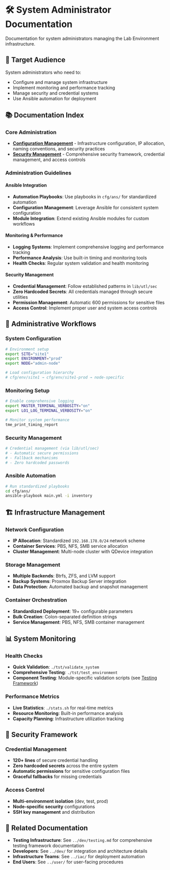 # 🛠️ System Administrator Documentation

Documentation for system administrators managing the Lab Environment infrastructure.

## 🎯 Target Audience

System administrators who need to:
- Configure and manage system infrastructure
- Implement monitoring and performance tracking
- Manage security and credential systems
- Use Ansible automation for deployment

## 📚 Documentation Index

### Core Administration
- **[Configuration Management](configuration.md)** - Infrastructure configuration, IP allocation, naming conventions, and security practices
- **[Security Management](security.md)** - Comprehensive security framework, credential management, and access controls

### Administration Guidelines

#### Ansible Integration
- **Automation Playbooks**: Use playbooks in `cfg/ans/` for standardized automation
- **Configuration Management**: Leverage Ansible for consistent system configuration
- **Module Integration**: Extend existing Ansible modules for custom workflows

#### Monitoring & Performance
- **Logging Systems**: Implement comprehensive logging and performance tracking
- **Performance Analysis**: Use built-in timing and monitoring tools
- **Health Checks**: Regular system validation and health monitoring

#### Security Management
- **Credential Management**: Follow established patterns in `lib/utl/sec`
- **Zero Hardcoded Secrets**: All credentials managed through secure utilities
- **Permission Management**: Automatic 600 permissions for sensitive files
- **Access Control**: Implement proper user and system access controls

## 🔧 Administrative Workflows

### System Configuration
```bash
# Environment setup
export SITE="site1"
export ENVIRONMENT="prod"
export NODE="admin-node"

# Load configuration hierarchy
# cfg/env/site1 → cfg/env/site1-prod → node-specific
```

### Monitoring Setup
```bash
# Enable comprehensive logging
export MASTER_TERMINAL_VERBOSITY="on"
export LO1_LOG_TERMINAL_VERBOSITY="on"

# Monitor system performance
tme_print_timing_report
```

### Security Management
```bash
# Credential management (via lib/utl/sec)
# - Automatic secure permissions
# - Fallback mechanisms
# - Zero hardcoded passwords
```

### Ansible Automation
```bash
# Run standardized playbooks
cd cfg/ans/
ansible-playbook main.yml -i inventory
```

## 🏗️ Infrastructure Management

### Network Configuration
- **IP Allocation**: Standardized `192.168.178.0/24` network scheme
- **Container Services**: PBS, NFS, SMB service allocation
- **Cluster Management**: Multi-node cluster with QDevice integration

### Storage Management
- **Multiple Backends**: Btrfs, ZFS, and LVM support
- **Backup Systems**: Proxmox Backup Server integration
- **Data Protection**: Automated backup and snapshot management

### Container Orchestration
- **Standardized Deployment**: 19+ configurable parameters
- **Bulk Creation**: Colon-separated definition strings
- **Service Management**: PBS, NFS, SMB container management

## 📊 System Monitoring

### Health Checks
- **Quick Validation**: `./tst/validate_system`
- **Comprehensive Testing**: `./tst/test_environment`
- **Component Testing**: Module-specific validation scripts (see [Testing Framework](../dev/testing.md))

### Performance Metrics
- **Live Statistics**: `./stats.sh` for real-time metrics
- **Resource Monitoring**: Built-in performance analysis
- **Capacity Planning**: Infrastructure utilization tracking

## 🔐 Security Framework

### Credential Management
- **120+ lines** of secure credential handling
- **Zero hardcoded secrets** across the entire system
- **Automatic permissions** for sensitive configuration files
- **Graceful fallbacks** for missing credentials

### Access Control
- **Multi-environment isolation** (dev, test, prod)
- **Node-specific security** configurations
- **SSH key management** and distribution

## 📖 Related Documentation

- **Testing Infrastructure**: See `../dev/testing.md` for comprehensive testing framework documentation
- **Developers**: See `../dev/` for integration and architecture details
- **Infrastructure Teams**: See `../iac/` for deployment automation
- **End Users**: See `../user/` for user-facing procedures
